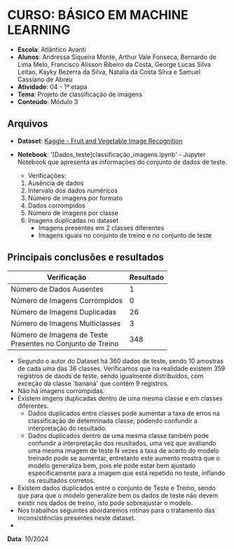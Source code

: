 # CURSO: **BÁSICO EM MACHINE LEARNING**

- **Escola**: Atlântico Avanti
- **Alunos**: Andressa Siqueira Monte, Arthur Vale Fonseca, Bernardo de Lima Melo, Francisco Alisson Ribeiro da Costa, George Lucas Silva Leitao, Kayky Bezerra da Silva, Natalia da Costa Silva e Samuel Cassiano de Abreu
- **Atividade**: 04 - 1ª etapa
- **Tema**: Projeto de classificação de imagens
- **Conteúdo**: Módulo 3

## Arquivos

- **Dataset**: [Kaggle - Fruit and Vegetable Image Recognition](https://www.kaggle.com/datasets/kritikseth/fruit-and-vegetable-image-recognition/data)
- **Notebook**: '[Dados_teste]classificação_imagens.ipynb' - Jupyter Notebook que apresenta as informações do conjunto de dados de teste.

  - Verificações:

  1. Ausência de dados
  2. Intervalo dos dados numéricos
  3. Número de imagens por formato
  4. Dados corrompidos
  5. Número de imagens por classe
  6. Imagens duplicadas no dataset
     -  Imagens presentes em 2 classes diferentes
     -  Imagens iguais no conjunto de treino e no conjunto de teste

## Principais conclusões e resultados
<div align="center">
<p align="center">
  <table>
    <thead>
      <tr>
        <th>Verificação</th>
        <th>Resultado</th>
      </tr>
    </thead>
    <tbody>
      <tr>
        <td>Número de Dados Ausentes</td>
        <td>1</td>
      </tr>
      <tr>
        <td>Número de Imagens Corrompidos</td>
        <td>0</td>
      </tr>
      <tr>
        <td>Número de Imagens Duplicadas</td>
        <td>26</td>
      </tr>
      <tr>
        <td>Número de Imagens Multiclasses</td>
        <td>3</td>
      </tr>
      <tr>
        <td>Número de Imagens de Teste <br> Presentes no Conjunto de Treino</td>
        <td>348</td>
      </tr>
    </tbody>
  </table>
</p>
</div>


- Segundo o autor do Dataset há 360 dados de teste, sendo 10 amostras de cada uma das 36 classes. Verificamos que na realidade existem 359 registros de daods de teste, sendo igualmente distribuídos, com exceção da classe 'banana' que contém 9 registros.
- Não há imagens corrompidas.
- Existem imgens duplicadas dentro de uma mesma classe e em classes diferentes.
  - Dados duplicados entre classes pode aumentar a taxa de erros na classificação de detemrinada classe, podendo confundir a interpretação do resultado.
  - Dados duplicados dentro de uma mesma classe também pode confundir a interpretação dos reusltados, uma vez que avaliando uma mesma imagem de teste N vezes a taxa de acerto do modelo treinado pode se aumentar, entretanto este aumento mostra que o modelo generaliza bem, pois ele pode estar bem ajustado especificamente para a imagem que está repetido no teste, inflando os resultados corretos.
- Existem dados duplicados entre o conjunto de Teste e Treino, sendo que para que o modelo generalize bem os dados de teste não devem existir nos dados de treino, isto pode sobreajustar o modelo.
- Nos trabalhos seguintes abordaremos rotinas para o tratamento das inconsistências presentes neste dataset.
- 
**Data**: 10/2024
